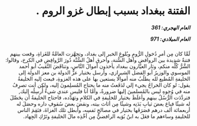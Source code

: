 <h1 dir="rtl">الفتنة ببغداد بسبب إبطال غزو الروم .</h1>

<h5 dir="rtl">العام الهجري:  361

العام الميلادي: 971

</h5>

<p dir="rtl">لَمَّا كان مِن أمرِ دُخولِ الرُّومِ وبُلوغِ الخبر إلى بغداد، وتجهَّزت العامَّةُ للغَزاةِ، وقعت بينهم فتنةٌ شديدة بين الروافض وأهل السُّنة، وأحرق أهلُ السُّنَّة دُورَ الرَّوافِضِ في الكرخ، وقالوا: الشَّرُّ كُلُّه منكم، وثار العيَّارون ببغداد يأخذون أموالَ النَّاسِ، وتناقَضَ النَّقيبُ أبو أحمد الموسوي والوزيرُ أبو الفضل الشيرازي، وأرسل بختيار عزُّ الدولة بن معز الدولة إلى الخليفةِ المُطيع لله يطلُبُ منه أموالًا يستعين بها على هذه الغزوةِ، فبعث إليه الخليفةُ يقول: لو كان الخراجُ يجيء إلي لدَفَعتُ منه ما يحتاج المُسلِمونَ إليه، ولكن أنت تصرِفُ منه في وُجوهِ ليس بالمُسلمينَ إليها ضرورةٌ، وأمَّا أنا فليس عندي شيءٌ أُرسِلُه إليك, فتردَّدَت الرُّسُلُ بينهم وأغلَظَ بختيار للخليفةِ في الكلامِ وتهَدَّده، فاحتاج الخليفةُ أن يحَصِّلَ له شيئًا فباع بعضَ ثيابِ بَدَنِه وشيئًا مِن أثاث بيته، ونقضَ بعضَ سُقوفِ داره وحصَلَ له أربعمائة ألف درهم فصَرَفَها بختيار في مصالحِ نَفسِه، وأبطل تلك الغزاةَ، فنَقِمَ الناس للخليفةِ وساءهم ما فعَلَ به ابنُ بُوَيه الرافضيُّ مِن أخْذِه مالَ الخليفةِ وتَرْكِ الجِهاد.</p></br>
